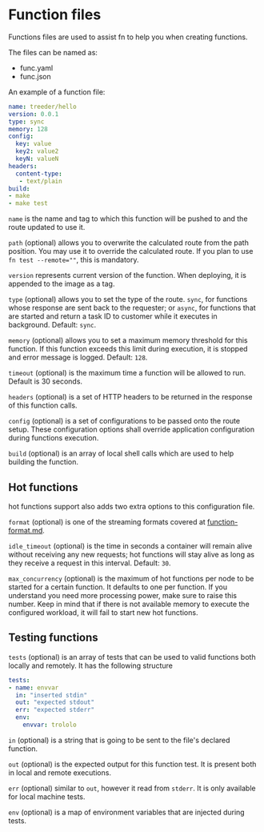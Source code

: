 # Function files

Functions files are used to assist fn to help you when creating functions.

The files can be named as:

- func.yaml
- func.json

An example of a function file:

```yaml
name: treeder/hello
version: 0.0.1
type: sync
memory: 128
config:
  key: value
  key2: value2
  keyN: valueN
headers:
  content-type:
   - text/plain
build:
- make
- make test
```

`name` is the name and tag to which this function will be pushed to and the
route updated to use it.

`path` (optional) allows you to overwrite the calculated route from the path
position. You may use it to override the calculated route. If you plan to use
`fn test --remote=""`, this is mandatory.

`version` represents current version of the function. When deploying, it is
appended to the image as a tag.

`type` (optional) allows you to set the type of the route. `sync`, for functions
whose response are sent back to the requester; or `async`, for functions that
are started and return a task ID to customer while it executes in background.
Default: `sync`.

`memory` (optional) allows you to set a maximum memory threshold for this
function. If this function exceeds this limit during execution, it is stopped
and error message is logged. Default: `128`.

`timeout` (optional) is the maximum time a function will be allowed to run. Default is 30 seconds. 

`headers` (optional) is a set of HTTP headers to be returned in the response of
this function calls.

`config` (optional) is a set of configurations to be passed onto the route
setup. These configuration options shall override application configuration
during functions execution.

`build` (optional) is an array of local shell calls which are used to help
building the function.

## Hot functions

hot functions support also adds two extra options to this configuration file.

`format` (optional) is one of the streaming formats covered at [function-format.md](function-format.md).

`idle_timeout` (optional) is the time in seconds a container will remain alive without receiving any new requests; 
hot functions will stay alive as long as they receive a request in this interval. Default: `30`. 

`max_concurrency` (optional) is the maximum of hot functions per node to be
started for a certain function. It defaults to one per function. If you
understand you need more processing power, make sure to raise this number.
Keep in mind that if there is not available memory to execute the configured
workload, it will fail to start new hot functions.

## Testing functions

`tests` (optional) is an array of tests that can be used to valid functions both
locally and remotely. It has the following structure

```yaml
tests:
- name: envvar
  in: "inserted stdin"
  out: "expected stdout"
  err: "expected stderr"
  env:
    envvar: trololo
```

`in` (optional) is a string that is going to be sent to the file's declared
function.

`out` (optional) is the expected output for this function test. It is present
both in local and remote executions.

`err` (optional) similar to `out`, however it read from `stderr`. It is only
available for local machine tests.

`env` (optional) is a map of environment variables that are injected during
tests.
